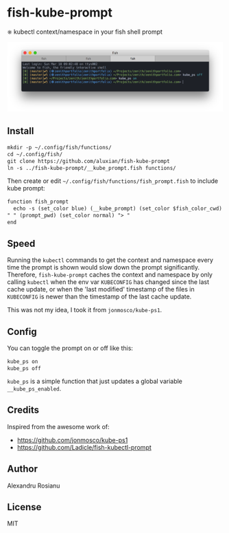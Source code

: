 # fish-kube-prompt

⎈ kubectl context/namespace in your fish shell prompt

![preview](preview.png)

## Install

```fish
mkdir -p ~/.config/fish/functions/
cd ~/.config/fish/
git clone https://github.com/aluxian/fish-kube-prompt
ln -s ../fish-kube-prompt/__kube_prompt.fish functions/
```

Then create or edit `~/.config/fish/functions/fish_prompt.fish` to include
kube prompt:

```
function fish_prompt
  echo -s (set_color blue) (__kube_prompt) (set_color $fish_color_cwd) " " (prompt_pwd) (set_color normal) "> "
end
```

## Speed

Running the `kubectl` commands to get the context and namespace every time
the prompt is shown would slow down the prompt significantly. Therefore,
`fish-kube-prompt` caches the context and namespace by only calling `kubectl`
when the env var `KUBECONFIG` has changed since the last cache update, or
when the 'last modified' timestamp of the files in `KUBECONFIG` is newer
than the timestamp of the last cache update.

This was not my idea, I took it from `jonmosco/kube-ps1`.

## Config

You can toggle the prompt on or off like this:

```fish
kube_ps on
kube_ps off
```

`kube_ps` is a simple function that just updates a global variable
`__kube_ps_enabled`.

## Credits

Inspired from the awesome work of:

* https://github.com/jonmosco/kube-ps1
* https://github.com/Ladicle/fish-kubectl-prompt

## Author

Alexandru Rosianu

## License

MIT
